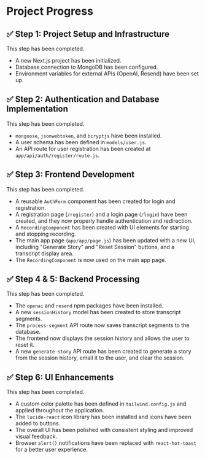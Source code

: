 # Project Progress

## ✅ Step 1: Project Setup and Infrastructure

This step has been completed.

- A new Next.js project has been initialized.
- Database connection to MongoDB has been configured.
- Environment variables for external APIs (OpenAI, Resend) have been set up.

## ✅ Step 2: Authentication and Database Implementation

This step has been completed.

- `mongoose`, `jsonwebtoken`, and `bcryptjs` have been installed.
- A user schema has been defined in `models/user.js`.
- An API route for user registration has been created at `app/api/auth/register/route.js`.

## ✅ Step 3: Frontend Development

This step has been completed.

- A reusable `AuthForm` component has been created for login and registration.
- A registration page (`/register`) and a login page (`/login`) have been created, and they now properly handle authentication and redirection.
- A `RecordingComponent` has been created with UI elements for starting and stopping recording.
- The main app page (`app/app/page.js`) has been updated with a new UI, including "Generate Story" and "Reset Session" buttons, and a transcript display area.
- The `RecordingComponent` is now used on the main app page.

## ✅ Step 4 & 5: Backend Processing 

This step has been completed.

- The `openai` and `resend` npm packages have been installed.
- A new `sessionHistory` model has been created to store transcript segments.
- The `process-segment` API route now saves transcript segments to the database.
- The frontend now displays the session history and allows the user to reset it.
- A new `generate-story` API route has been created to generate a story from the session history, email it to the user, and clear the session.

## ✅ Step 6: UI Enhancements

This step has been completed.

- A custom color palette has been defined in `tailwind.config.js` and applied throughout the application.
- The `lucide-react` icon library has been installed and icons have been added to buttons.
- The overall UI has been polished with consistent styling and improved visual feedback.
- Browser `alert()` notifications have been replaced with `react-hot-toast` for a better user experience.
